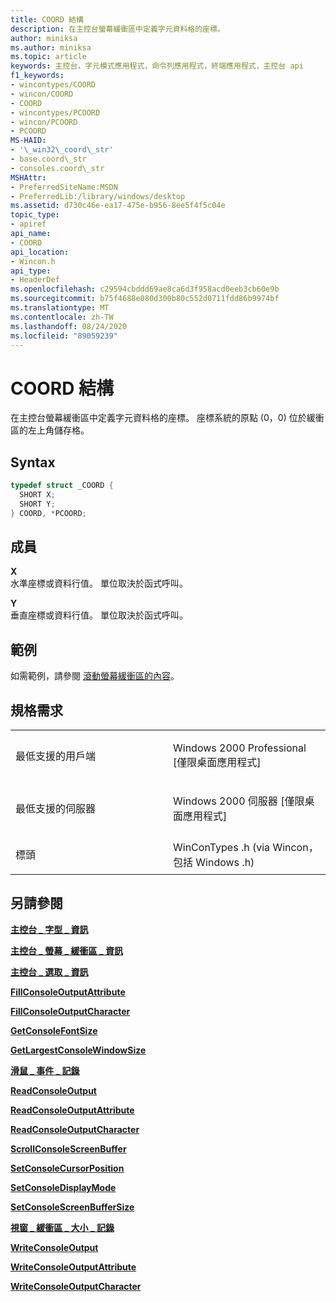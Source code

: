 ```yaml
---
title: COORD 結構
description: 在主控台螢幕緩衝區中定義字元資料格的座標。
author: miniksa
ms.author: miniksa
ms.topic: article
keywords: 主控台，字元模式應用程式，命令列應用程式，終端應用程式，主控台 api
f1_keywords:
- wincontypes/COORD
- wincon/COORD
- COORD
- wincontypes/PCOORD
- wincon/PCOORD
- PCOORD
MS-HAID:
- '\_win32\_coord\_str'
- base.coord\_str
- consoles.coord\_str
MSHAttr:
- PreferredSiteName:MSDN
- PreferredLib:/library/windows/desktop
ms.assetid: d730c46e-ea17-475e-b956-8ee5f4f5c04e
topic_type:
- apiref
api_name:
- COORD
api_location:
- Wincon.h
api_type:
- HeaderDef
ms.openlocfilehash: c29594cbddd69ae8ca6d3f958acd0eeb3cb60e9b
ms.sourcegitcommit: b75f4688e080d300b80c552d0711fdd86b9974bf
ms.translationtype: MT
ms.contentlocale: zh-TW
ms.lasthandoff: 08/24/2020
ms.locfileid: "89059239"
---
```

# <a name="coord-structure"></a>COORD 結構


在主控台螢幕緩衝區中定義字元資料格的座標。 座標系統的原點 (0，0) 位於緩衝區的左上角儲存格。

<a name="syntax"></a>Syntax
------

```C
typedef struct _COORD {
  SHORT X;
  SHORT Y;
} COORD, *PCOORD;
```

<a name="members"></a>成員
-------

**X**  
水準座標或資料行值。 單位取決於函式呼叫。

**Y**  
垂直座標或資料行值。 單位取決於函式呼叫。

<a name="examples"></a>範例
--------

如需範例，請參閱 [滾動螢幕緩衝區的內容](scrolling-a-screen-buffer-s-contents.md)。

<a name="requirements"></a>規格需求
------------

<table>
<colgroup>
<col width="50%" />
<col width="50%" />
</colgroup>
<tbody>
<tr class="odd">
<td><p>最低支援的用戶端</p></td>
<td><p>Windows 2000 Professional [僅限桌面應用程式]</p></td>
</tr>
<tr class="even">
<td><p>最低支援的伺服器</p></td>
<td><p>Windows 2000 伺服器 [僅限桌面應用程式]</p></td>
</tr>
<tr class="odd">
<td><p>標頭</p></td>
<td>WinConTypes .h (via Wincon，包括 Windows .h) </td>
</tr>
</tbody>
</table>

## <a name="span-idsee_alsospansee-also"></a><span id="see_also"></span>另請參閱


[**主控台 \_ 字型 \_ 資訊**](console-font-info-str.md)

[**主控台 \_ 螢幕 \_ 緩衝區 \_ 資訊**](console-screen-buffer-info-str.md)

[**主控台 \_ 選取 \_ 資訊**](console-selection-info-str.md)

[**FillConsoleOutputAttribute**](fillconsoleoutputattribute.md)

[**FillConsoleOutputCharacter**](fillconsoleoutputcharacter.md)

[**GetConsoleFontSize**](getconsolefontsize.md)

[**GetLargestConsoleWindowSize**](getlargestconsolewindowsize.md)

[**滑鼠 \_ 事件 \_ 記錄**](mouse-event-record-str.md)

[**ReadConsoleOutput**](readconsoleoutput.md)

[**ReadConsoleOutputAttribute**](readconsoleoutputattribute.md)

[**ReadConsoleOutputCharacter**](readconsoleoutputcharacter.md)

[**ScrollConsoleScreenBuffer**](scrollconsolescreenbuffer.md)

[**SetConsoleCursorPosition**](setconsolecursorposition.md)

[**SetConsoleDisplayMode**](setconsoledisplaymode.md)

[**SetConsoleScreenBufferSize**](setconsolescreenbuffersize.md)

[**視窗 \_ 緩衝區 \_ 大小 \_ 記錄**](window-buffer-size-record-str.md)

[**WriteConsoleOutput**](writeconsoleoutput.md)

[**WriteConsoleOutputAttribute**](writeconsoleoutputattribute.md)

[**WriteConsoleOutputCharacter**](writeconsoleoutputcharacter.md)

 

 




